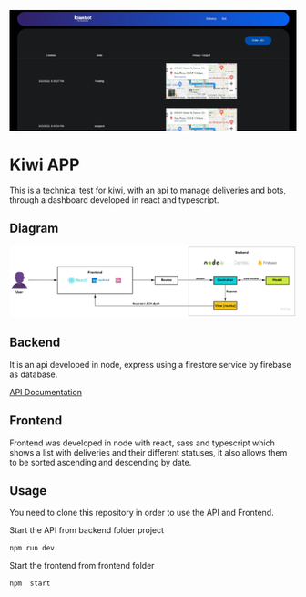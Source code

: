 ![App Screenshot](https://github.com/JulianMendezw/kiwi_app/blob/master/frontend/public/Screenshot_dashboard.jpg?raw=true)

# Kiwi APP

This is a technical test for kiwi, with an api to manage deliveries and bots, through a dashboard developed in react and typescript.

## Diagram

![App Screenshot](https://github.com/JulianMendezw/kiwi_app/blob/master/frontend/public/diagram.jpg?raw=true)


## Backend

It is an api developed in node, express using a firestore service by firebase as database.

[ API Documentation](https://documenter.getpostman.com/view/15831605/UVsTpMtc)


## Frontend

Frontend was developed in node with react, sass and typescript which shows a list with deliveries and their different statuses, it also allows them to be sorted ascending and descending by date.


## Usage

You need to clone this repository in order to use the API and Frontend.


Start the API from backend folder project

```bash
npm run dev
```

Start the frontend from frontend folder

```bash
npm  start

